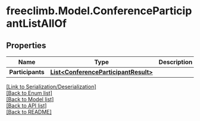 # freeclimb.Model.ConferenceParticipantListAllOf


## Properties

Name | Type | Description | Notes
------------ | ------------- | ------------- | -------------
**Participants** | [**List&lt;ConferenceParticipantResult&gt;**](ConferenceParticipantResult.md) |  | [optional] 

[[Link to Serialization/Deserialization]](../README.md#documentation-for-serialization-deserialization)<br /> 
[[Back to Enum list]](../README.md#documentation-for-enums)<br /> 
[[Back to Model list]](../README.md#documentation-for-models)<br /> 
[[Back to API list]](../README.md#documentation-for-api-endpoints) <br /> 
[[Back to README]](../README.md) <br /> 
